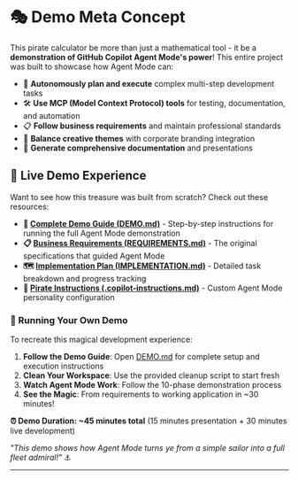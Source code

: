 
# 🎭 Demo Meta Concept

This pirate calculator be more than just a mathematical tool - it be a **demonstration of GitHub Copilot Agent Mode's power**! This entire project was built to showcase how Agent Mode can:

- 🤖 **Autonomously plan and execute** complex multi-step development tasks
- 🛠️ **Use MCP (Model Context Protocol) tools** for testing, documentation, and automation
- 📋 **Follow business requirements** and maintain professional standards
- 🎨 **Balance creative themes** with corporate branding integration
- 📄 **Generate comprehensive documentation** and presentations

## 🎪 Live Demo Experience

Want to see how this treasure was built from scratch? Check out these resources:

- **📖 [Complete Demo Guide (DEMO.md)](./DEMO.md)** - Step-by-step instructions for running the full Agent Mode demonstration
- **📋 [Business Requirements (REQUIREMENTS.md)](./REQUIREMENTS.md)** - The original specifications that guided Agent Mode
- **🗺️ [Implementation Plan (IMPLEMENTATION.md)](./IMPLEMENTATION.md)** - Detailed task breakdown and progress tracking
- **🎯 [Pirate Instructions (.copilot-instructions.md)](./.copilot-instructions.md)** - Custom Agent Mode personality configuration

### 🚀 Running Your Own Demo

To recreate this magical development experience:

1. **Follow the Demo Guide**: Open [DEMO.md](./DEMO.md) for complete setup and execution instructions
2. **Clean Your Workspace**: Use the provided cleanup script to start fresh
3. **Watch Agent Mode Work**: Follow the 10-phase demonstration process
4. **See the Magic**: From requirements to working application in ~30 minutes!

**⏰ Demo Duration: ~45 minutes total** (15 minutes presentation + 30 minutes live development)

*"This demo shows how Agent Mode turns ye from a simple sailor into a full fleet admiral!"* ⚓

---
